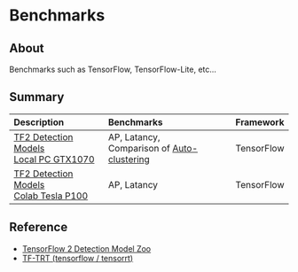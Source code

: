 # Benchmarks

## About
Benchmarks such as TensorFlow, TensorFlow-Lite, etc...

## Summary

|Description|Benchmarks|Framework|
|:--|:--|:--|
|[TF2 Detection Models<br>Local PC GTX1070](tensorflow/tf2_detection_model_zoo/local_gtx1070/benchmark_result.md)|AP, Latancy,<br> Comparison of [Auto-clustering](https://www.tensorflow.org/xla#auto-clustering)|TensorFlow|
|[TF2 Detection Models<br>Colab Tesla P100](tensorflow/tf2_detection_model_zoo/colab_p100/benchmark_result.mdd)|AP, Latancy|TensorFlow|


## Reference
- [TensorFlow 2 Detection Model Zoo](https://github.com/tensorflow/models/blob/master/research/object_detection/g3doc/tf2_detection_zoo.md)
- [TF-TRT (tensorflow / tensorrt)](https://github.com/tensorflow/tensorrt)